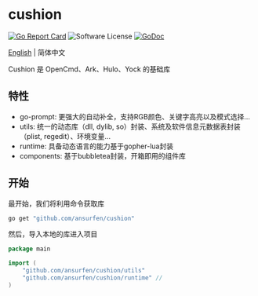 # cushion

[![Go Report Card](https://goreportcard.com/badge/github.com/ansurfen/cushion)](https://goreportcard.com/report/github.com/ansurfen/cushion)
![Software License](https://img.shields.io/badge/license-MIT-brightgreen.svg?style=flat-square)
[![GoDoc](https://godoc.org/github.com/ansurfen/cushion?status.svg)](https://godoc.org/github.com/ansurfen/cushion)

[English](../../README.md) | 简体中文

Cushion 是 OpenCmd、Ark、Hulo、Yock 的基础库

## 特性

* go-prompt: 更强大的自动补全，支持RGB颜色、关键字高亮以及模式选择...
* utils: 统一的动态库（dll, dylib, so）封装、系统及软件信息元数据表封装（plist, regedit）、环境变量...
* runtime: 具备动态语言的能力基于gopher-lua封装
* components: 基于bubbletea封装，开箱即用的组件库

## 开始

最开始，我们将利用命令获取库
```cmd
go get "github.com/ansurfen/cushion"
```

然后，导入本地的库进入项目
```go
package main

import (
    "github.com/ansurfen/cushion/utils"
    "github.com/ansurfen/cushion/runtime" // 
)
```